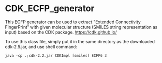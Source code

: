 # CDK_ECFP_generator

This ECFP generator can be used to extract "Extended Connectivity FingerPrint" with given molecular structure (SMILES string representation as input) based on the CDK package. https://cdk.github.io/

To use this class file, simply put it in the same directory as the downloaded cdk-2.5.jar, and use shell command:
```
java -cp .;cdk-2.2.jar CDKImpl [smiles] ECFP6 3
```
